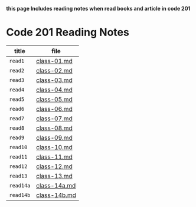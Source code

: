 **this page Includes reading notes when read books and article in code 201**

# Code 201 Reading Notes

| title |file |
| --- | --- |
| `read1` | [class-01.md](https://alanoodalhedban.github.io/reading-notes/class-01) |
| `read2` | [class-02.md](https://alanoodalhedban.github.io/reading-notes/class-02 ) |
| `read3` | [class-03.md](https://alanoodalhedban.github.io/reading-notes/class-03 )       |
| `read4` |  [class-04.md](https://alanoodalhedban.github.io/reading-notes/class-04)    |
| `read5` |  [class-05.md](https://alanoodalhedban.github.io/reading-notes/class-05)                         |
| `read6` |   [class-06.md](https://alanoodalhedban.github.io/reading-notes/class-06)                       |
| `read7` |   [class-07.md](https://alanoodalhedban.github.io/reading-notes/class-07)                          |
| `read8` |  [class-08.md](https://alanoodalhedban.github.io/reading-notes/class-08)                        |
| `read9` |   [class-09.md](https://alanoodalhedban.github.io/reading-notes/class-09)                        |
| `read10` | [class-10.md](https://alanoodalhedban.github.io/reading-notes/class-10)                        |
| `read11` |[class-11.md](https://alanoodalhedban.github.io/reading-notes/class-11)                          |
| `read12` | [class-12.md](https://alanoodalhedban.github.io/reading-notes/class-12)                        |
| `read13` |  [class-13.md](https://alanoodalhedban.github.io/reading-notes/class-13)                           |
| `read14a` |  [class-14a.md](https://alanoodalhedban.github.io/reading-notes/class-14a)                  |
| `read14b` |   [class-14b.md](https://alanoodalhedban.github.io/reading-notes/class-14b)                       |
